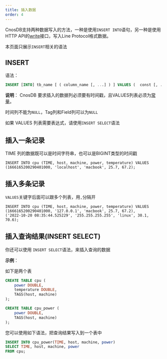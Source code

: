 ```yaml
---
title: 插入数据
order: 4
---
```


CnosDB支持两种数据写入的方法，一种是使用`INSERT INTO`语句，另一种是使用HTTP API的[write](../application/api.md)接口，写入Line Protocol格式数据。

本页面只展示`INSERT`相关的语法
## INSERT

语法：

```sql
INSERT [INTO] tb_name [ ( column_name [, ...] ) ] VALUES (  const [, ...] ) [, ...] | query 
```

**说明**：
CnosDB 要求插入的数据列必须要有时间戳，且VALUES列表必须为[常量](data_type.md/#常量)。

时间列不能为`NULL`，Tag列和Field列可以为`NULL`

如果 VALUES 列表需要表达式，请使用`INSERT SELECT`语法


## 插入一条记录

TIME 列的数据既可以是时间字符串，也可以是BIGINT类型的时间戳

```
INSERT INTO cpu (TIME, host, machine, power, temperature) VALUES
(1666165200290401000, 'localhost', 'macbook', 25.7, 67.2);
```

## 插入多条记录

`VALUES`关键字后面可以跟多个列表，用`,`分隔开

```
INSERT INTO cpu (TIME, host, machine, power, temperature) VALUES
(1666165200290401000, '127.0.0.1', 'macbook', 25.7, 67.2),
('2022-10-20 08:35:44.525229', '255.255.255.255', 'linux', 30.1, 70.6);
```

## 插入查询结果(INSERT SELECT)

你还可以使用 `INSERT SELECT`语法，来插入查询的数据

**示例**：

如下是两个表

```sql
CREATE TABLE cpu (
    power DOUBLE,
    temperature DOUBLE,
    TAGS(host, machine)
);

CREATE TABLE cpu_power (
    power DOUBLE,
    TAGS(host, machine)
);
```

您可以使用如下语法，把查询结果写入到一个表中

```sql
INSERT INTO cpu_power(TIME, host, machine, power)
SELECT TIME, host, machine, power
FROM cpu;
```
